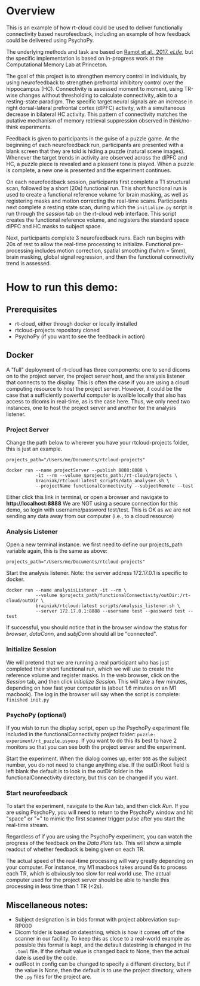 # Overview
This is an example of how rt-cloud could be used to deliver functionally connectivity based neurofeedback, including an example of how feedback could be delivered using PsychoPy.

The underlying methods and task are based on [Ramot et al., 2017. *eLife*](https://elifesciences.org/articles/28974), but the specific implementation is based on in-progress work at the Computational Memory Lab at Princeton.

The goal of this project is to strengthen memory control in individuals, by using neurofeedback to strengthen prefrontal inhibitory control over the hippocampus (HC). Connectivity is assessed moment to moment, using TR-wise changes without thresholding to calculate connectivity, akin to a resting-state paradigm. The specific target neural signals are an increase in right dorsal-lateral prefrontal cortex (dlPFC) activity, with a simultaneous decrease in bilateral HC activity. This pattern of connectivity matches the putative mechanism of memory retrieval suppression observed in think/no-think experiments.

Feedback is given to participants in the guise of a puzzle game. At the beginning of each neurofeedback run, participants are presented with a blank screen that they are told is hiding a puzzle (natural scene images). Whenever the target trends in activity are observed across the dlPFC and HC, a puzzle piece is revealed and a pleasent tone is played. When a puzzle is complete, a new one is presented and the experiment continues.

On each neurofeedback session, participants first complete a T1 structural scan, followed by a short (20s) functional run. This short functional run is used to create a functional reference volume for brain masking, as well as registering masks and motion correcting the real-time scans. Participants next complete a resting state scan, during which the `initialize.py` script is run through the *session* tab on the rt-cloud web interface. This script creates the functional reference volume, and registers the standard space dlPFC and HC masks to subject space.

Next, participants complete 3 neurofeedback runs. Each run begins with 20s of rest to allow the real-time processing to initialize. Functional pre-processing includes motion correction, spatial smoothing (fwhm = 5mm), brain masking, global signal regression, and then the functional connectivity trend is assessed. 

# How to run this demo:
## Prerequisites
- rt-cloud, either through docker or locally installed
- rtcloud-projects repository cloned
- PsychoPy (if you want to see the feedback in action)

## Docker
A "full" deployment of rt-cloud has three components: one to send dicoms on to the project server, the project server host, and the analysis listener that connects to the display. This is often the case if you are using a cloud computing resource to host the project server. However, it could be the case that a sufficiently powerful computer is availble locally that also has access to dicoms in real-time, as is the case here. Thus, we only need two instances, one to host the project server and another for the analysis listener.

### Project Server
Change the path below to wherever you have your rtcloud-projects folder, this is just an example.
```
projects_path="/Users/me/Documents/rtcloud-projects"
```

```
docker run --name projectServer --publish 8888:8888 \
           -it --rm --volume $projects_path:/rt-cloud/projects \
           brainiak/rtcloud:latest scripts/data_analyser.sh \
           --projectName functionalConnectivity --subjectRemote --test
```

Either click this link in terminal, or open a browser and navigate to **http://localhost:8888**
We are NOT using a secure connection for this demo, so login with username/password test/test. This is OK as we are not sending any data away from our computer (i.e., to a cloud resource)

### Analysis Listener
Open a new terminal instance. we first need to define our projects_path variable again, this is the same as above:
```
projects_path="/Users/me/Documents/rtcloud-projects"
```

Start the analysis listener. Note: the server address 172.17.0.1 is specific to docker.
```
docker run --name analysisListener -it --rm \
           --volume $projects_path/functionalConnectivity/outDir:/rt-cloud/outDir \
           brainiak/rtcloud:latest scripts/analysis_listener.sh \
           --server 172.17.0.1:8888 --username test --password test --test
```
If successful, you should notice that in the browser window the status for *browser*, *dataConn*, and *subjConn* should all be "connected".

### Initialize Session
We will pretend that we are running a real participant who has just completed their short functional run, which we will use to create the reference volume and register masks. In the web browser, click on the *Session* tab, and then click *Initialize Session*.
This will take a few minutes, depending on how fast your computer is (about 1.6 minutes on an M1 macbook). The log in the browser will say when the script is complete: `finished init.py`

### PsychoPy (optional)
If you wish to run the display script, open up the PsychoPy experiment file included in the functionalConnectivity project folder: `puzzle-experiment/rt_puzzle.psyexp`. If you want to do this its best to have 2 monitors so that you can see both the project server and the experiment.

Start the experiment. When the dialog comes up, enter `908` as the subject number, you do not need to change anything else. If the outDirRoot field is left blank the default is to look in the outDir folder in the functionalConnectivity directory, but this can be changed if you want.

### Start neurofeedback
To start the experiment, navigate to the *Run* tab, and then click *Run*. If you are using PsychoPy, you will need to return to the PsychoPy window and hit "space" or "=" to mimic the first scanner trigger pulse after you start the real-time stream.

Regardless of if you are using the PsychoPy experiment, you can watch the progress of the feedback on the *Data Plots* tab. This will show a simple readout of whether feedback is being given on each TR. 

The actual speed of the real-time processing will vary greatly depending on your computer. For instance, my M1 macbook takes around 6s to process each TR, which is obviously too slow for real world use. The actual computer used for the project server should be able to handle this processing in less time than 1 TR (<2s).

## Miscellaneous notes:
- Subject designation is in bids format with project abbreviation sup-RP000
- Dicom folder is based on datestring, which is how it comes off of the scanner in our facility. To keep this as close to a real-world example as possible this format is kept, and the default datestring is changed in the `.toml` file. If the default value is changed back to None, then the actual date is used by the code.
- outRoot in config can be changed to specify a different directory, but if the value is None, then the default is to use the project directory, where the `.py` files for the project are.
